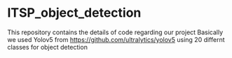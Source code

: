 # ITSP_object_detection
This repository contains the details of code regarding our project 
Basically we used Yolov5 from https://github.com/ultralytics/yolov5 using 20 differnt classes for object detection

